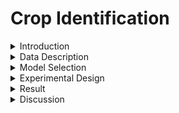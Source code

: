 # Crop Identification

<details>
  <summary> Introduction</summary>

This project focuses on developing a machine learning-based **task recognition system** to classify various **crop types from images**. The primary objective is to accurately identify different crops using a given dataset, which includes ten distinct crop types and bare land. Each class in the dataset consists of **300 images** with a resolution of **224x224 pixels**, ensuring balanced data for training and evaluation.

The project employs a robust training and evaluation pipeline using **PyTorch**, integrating data augmentation techniques and regularization to enhance the model's performance. The ultimate goal is to achieve a high accuracy in crop recognition, which has significant implications for **agricultural analysis** and **precision farming**.

</details>

<details>
  <summary> Data Description</summary>

The dataset used in this project contains images of the following ten crop types along with a class for bare land:

- **Guava**
  ![Guava Image](pictures/guava.15.png)
- **Atemoya**
  ![Atemoya Image](pictures/atemoya.13.png)
- **Carrot**
  ![Carrot Image](pictures/carrot.61.png)
- **Cabbage**
  ![Cabbage Image](pictures/cabbage.6.png)
- **Banana**
  ![Banana Image](pictures/banana.19.png)
- **Grape**
  ![Grape Image](pictures/grapes.26.png)
- **Pineapple**
  ![Pineapple Image](pictures/pineapple.14.png)
- **Mango**
  ![Mango Image](pictures/mango.3.png)
- **Papaya**
  ![Papaya Image](pictures/papaya.20.png)
- **Pumpkin**
  ![Pumpkin Image](pictures/pumpkin.19.png)
- **Bare land**
  ![Bare land Image](pictures/bareland.11.png)

Each class comprises **300 images**, and all images are uniformly sized at **224x224 pixels**. This standardization ensures consistency in the model training and evaluation processes.

</details>

<details>
  <summary> Model Selection</summary>

### Algorithm Selection
The primary algorithm used in this project is the **Convolutional Neural Network (CNN)**. CNNs are a type of deep learning algorithm that are particularly well-suited for image classification tasks due to their ability to automatically and adaptively learn spatial hierarchies of features from input images. We chose CNNs because of their proven effectiveness in recognizing patterns, textures, and shapes in image data, which is essential for accurately classifying different crop types from their visual representations.

### Hyperparameter Tuning
For hyperparameter tuning, we focused on optimizing several key parameters to improve model performance:
- **Learning Rate**: We experimented with different learning rates, starting from an initial value **0.0001** and adjusting it dynamically based on the model's convergence.
- **Batch Size**: A batch size of **16** was selected to balance training speed and memory efficiency.
- **Optimizer**: We used the **Stochastic Gradient Descent (SGD)** optimizer with a momentum of 0.9. The momentum helps in accelerating gradients vectors that are in the right directions, thus leading to faster converging.
- **Data Augmentation**: Techniques like **horizontal and vertical flipping**, as well as **color jittering**, were used to artificially increase the diversity of the training dataset.

</details>

<details>
  <summary> Experimental Design</summary>

### Training/Test Split
- **Training Set**: 80% of the data was used for training the model. This subset was used to learn the features and patterns associated with each crop type.
- **Test Set**: The remaining 20% of the data was reserved as the test set, which provides an unbiased evaluation of the model's performance on unseen data.

### Model Training
The model training process involved the following steps:
1. **Data Preprocessing**: The input images were resized to 224x224 pixels and underwent data augmentation to improve the model's robustness against overfitting.
2. **Batch Processing**: A batch size of 16 was used to process the data in smaller chunks, making the training process more memory efficient.
3. **Learning Rate and Optimizer**: We used an initial learning rate defined in the configuration file and the SGD optimizer with momentum to ensure faster convergence and stable updates.

### Evaluation Metrics
To comprehensively evaluate the model's performance, we used the following metrics:
- **Accuracy**: Measures the overall percentage of correctly classified samples in the dataset.
- **Precision**: Evaluates the accuracy of positive predictions, i.e., how many of the predicted positive instances were actually positive.
- **Recall**: Measures the ability of the model to identify all relevant instances, i.e., how many actual positives were correctly identified by the model.
- **F1 Score**: The harmonic mean of precision and recall, which provides a balanced measure that considers both false positives and false negatives.

</details>


<details>
  <summary> Result</summary>

### Performance
- **Accuracy**: **96.04%**
- **Precision**: **0.9607**
- **Recall**: **0.9605**
- **F1 Score**: **0.9602**

### Confusion Matrix
![Confusion Matrix](pictures/confusion_matrix.png)


</details>


<details>
  <summary> Discussion</summary>

### Misclassification
- **The data classification was originally wrong.**
  ![wrong](pictures/wrong_cate/papaya.104.png)
- **There are many kinds of plants in the picture.**
  ![wrong-1](pictures/multi_planes/papaya.58.png)
  ![wrong-2](pictures/multi_planes/papaya.71.png)
  ![wrong-3](pictures/multi_planes/papaya.159.png)
- **Something blocks it.**
   ![wrong-4](pictures/insufficient/papaya.38.png)
   ![wrong-5](pictures/insufficient/papaya.220.png)
</details>

